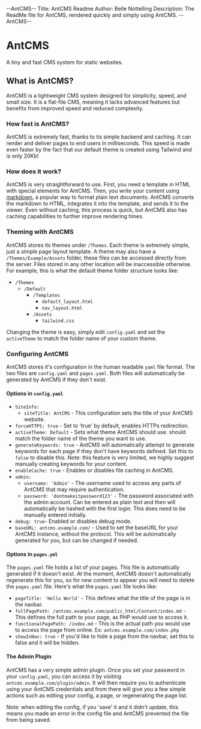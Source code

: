 --AntCMS--
Title: AntCMS Readme
Author: Belle Nottelling
Description: The ReadMe file for AntCMS, rendered quickly and simply using AntCMS.
--AntCMS--

# AntCMS

A tiny and fast CMS system for static websites.

## What is AntCMS?

AntCMS is a lightweight CMS system designed for simplicity, speed, and small size. It is a flat-file CMS, meaning it lacks advanced features but benefits from improved speed and reduced complexity.

### How fast is AntCMS?

AntCMS is extremely fast, thanks to its simple backend and caching. It can render and deliver pages to end users in milliseconds.
This speed is made even faster by the fact that our default theme is created using Tailwind and is only 20Kb!

### How does it work?

AntCMS is very straightforward to use. First, you need a template in HTML with special elements for AntCMS. Then, you write your content using [markdown](https://www.markdownguide.org/getting-started/), a popular way to format plain text documents. AntCMS converts the markdown to HTML, integrates it into the template, and sends it to the viewer. Even without caching, this process is quick, but AntCMS also has caching capabilities to further improve rendering times.

### Theming with AntCMS

AntCMS stores its themes under `/Themes`. Each theme is extremely simple, just a simple page layout template.
A theme may also have a `/Themes/Example/Assets` folder, these files can be accessed directly from the server. Files stored in any other location will be inaccessible otherwise.
For example, this is what the default theme folder structure looks like:

- `/Themes`
  - `/Default`
    - `/Templates`
      - `default_layout.html`
      - `nav_layout.html`
    - `/Assets`
      - `tailwind.css`

Changing the theme is easy, simply edit `config.yaml` and set the `activeTheme` to match the folder name of your custom theme.

### Configuring AntCMS

AntCMS stores it's configuration in the human readable `yaml` file format. The two files are `config.yaml` and `pages.yaml`.
Both files will automatically be generated by AntCMS if they don't exist.

#### Options in `config.yaml`

- `SiteInfo:`
  - `siteTitle: AntCMS` - This configuration sets the title of your AntCMS website.
- `forceHTTPS: true` - Set to 'true' by default, enables HTTPs redirection.
- `activeTheme: Default` - Sets what theme AntCMS should use. should match the folder name of the theme you want to use.
- `generateKeywords: true` - AntCMS will automatically attempt to generate keywords for each page if they don't have keywords defined. Set this to `false` to disable this. Note: this feature is very limited, we highly suggest manually creating keywords for your content.
- `enableCache: true` - Enables or disables file caching in AntCMS.
- `admin:`
  - `username: 'Admin'` - The username used to access any parts of AntCMS that may require authentication.
  - `password: 'dontmakeitpassword123'` - The password associated with the admin account. Can be entered as plain text and then will automatically be hashed with the first login. This does need to be manually entered initially.
- `debug: true`- Enabled or disables debug mode.
- `baseURL: antcms.example.com/` - Used to set the baseURL for your AntCMS instance, without the protocol. This will be automatically generated for you, but can be changed if needed.

#### Options in `pages.yml`

The `pages.yaml` file holds a list of your pages. This file is automatically generated if it doesn't exist. At the moment, AntCMS doesn't automatically regenerate this for you, so for new content to appear you will need to delete the `pages.yaml` file.
Here's what the `pages.yaml` file looks like:

- `pageTitle: 'Hello World'` - This defines what the title of the page is in the navbar.
- `fullPagePath: /antcms.example.com/public_html/Content/index.md` - This defines the full path to your page, as PHP would use to access it.
- `functionalPagePath: /index.md` - This is the actual path you would use to access the page from online. Ex: `antcms.example.com/index.php`
- `showInNav: true` - If you'd like to hide a page from the navbar, set this to false and it will be hidden.

#### The Admin Plugin

AntCMS has a very simple admin plugin. Once you set your password in your `config.yaml`, you can access it by visiting `antcms.example.com/plugin/admin`.
It will then require you to authenticate using your AntCMS credentials and from there will give you a few simple actions such as editing your config, a page, or regenerating the page list.

Note: when editing the config, if you 'save' it and it didn't update, this means you made an error in the config file and AntCMS prevented the file from being saved.

